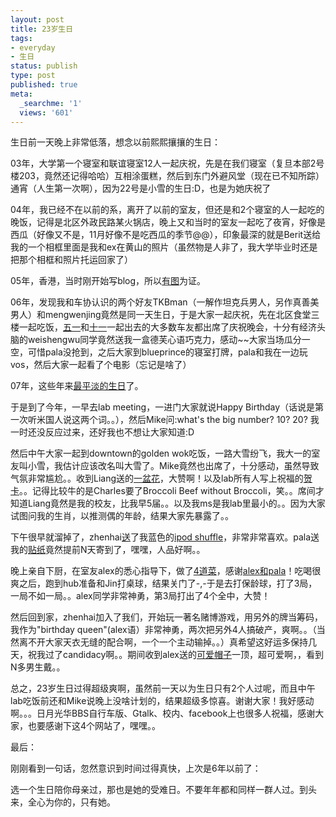 ```yaml
---
layout: post
title: 23岁生日
tags:
- everyday
- 生日
status: publish
type: post
published: true
meta:
  _searchme: '1'
  views: '601'
---
```

生日前一天晚上非常低落，想念以前熙熙攘攘的生日：

03年，大学第一个寝室和联谊寝室12人一起庆祝，先是在我们寝室（复旦本部2号楼203，竟然还记得哈哈）互相涂蛋糕，然后到东门外避风堂（现在已不知所踪）通宵（人生第一次啊），因为22号是小雪的生日:D，也是为她庆祝了

04年，我已经不在以前的系，离开了以前的室友，但还是和2个寝室的人一起吃的晚饭，记得是北区外政民路某火锅店，晚上又和当时的室友一起吃了夜宵，好像是西瓜（好像又不是，11月好像不是吃西瓜的季节@@），印象最深的就是Berit送给我的一个相框里面是我和ex在黄山的照片（虽然物是人非了，我大学毕业时还是把那个相框和照片托运回家了）

05年，香港，当时刚开始写blog，所以<a href="http://azaleasays.com/2005/11/21/anyway-today-is-nov21/" target="_blank">有图</a>为证。

06年，发现我和车协认识的两个好友TKBman（一解作坦克兵男人，另作真善美男人）和mengwenjing竟然是同一天生日，于是大家一起庆祝，先在北区食堂三楼一起吃饭，<a href="http://azaleasays.com/2006/05/06/4days-west-zhejiang-foreword/" target="_blank">五一</a>和<a href="http://azaleasays.com/2006/11/05/5days-south-zhejiang/" target="_blank">十一</a>一起出去的大多数车友都出席了庆祝晚会，十分有经济头脑的weishengwu同学竟然送我一盒德芙心语巧克力，感动~~大家当场瓜分一空，可惜pala没抢到，之后大家到blueprince的寝室打牌，pala和我在一边玩vos，然后大家一起看了个电影（忘记是啥了）

07年，这些年来<a href="http://azaleasays.com/2007/11/21/birthday/" target="_blank">最平淡的生日</a>了。

于是到了今年，一早去lab meeting，一进门大家就说Happy Birthday（话说是第一次听米国人说这两个词。。），然后Mike问:what's the big number? 10? 20? 我一时还没反应过来，还好我也不想让大家知道:D

<!--more-->

然后中午大家一起到downtown的golden wok吃饭，一路大雪纷飞，我大一的室友叫小雪，我估计应该改名叫大雪了。Mike竟然也出席了，十分感动，虽然导致气氛非常尴尬。。收到Liang送的<a href="http://lh3.ggpht.com/_pvG6mUuItxE/SSueLkudzPI/AAAAAAAAFKE/EWZFsEW6Hes/s640/photo.jpg" target="_blank">一盆花</a>，大赞啊！以及lab所有人写上祝福的<a href="http://lh3.ggpht.com/_pvG6mUuItxE/SSueOLFb_mI/AAAAAAAAFKM/ma5Ece6_P3U/s640/gifts.JPG" target="_blank">贺卡</a>。。记得比较牛的是Charles要了Broccoli Beef without Broccoli，笑。。席间才知道Liang竟然是我的校友，比我早5届。。以及我ms是我lab里最小的。。因为大家试图问我的生肖，以推测偶的年龄，结果大家先暴露了。。

下午很早就溜掉了，zhenhai<a href="http://lh3.ggpht.com/_pvG6mUuItxE/SSueGczGh_I/AAAAAAAAFJQ/fcsytldBWlI/s720/DSC_3311.JPG" target="_blank">送</a>了我蓝色的<a href="http://lh6.ggpht.com/_pvG6mUuItxE/SSueFUMJaPI/AAAAAAAAFJI/B1qtw3nSfQ0/s720/DSC_3309.JPG" target="_blank">ipod shuffle</a>，非常非常喜欢。pala送我的<a href="http://lh3.ggpht.com/_pvG6mUuItxE/SSueOLFb_mI/AAAAAAAAFKM/ma5Ece6_P3U/s640/gifts.JPG" target="_blank">贴纸</a>竟然提前N天寄到了，嘿嘿，人品好啊。。

晚上亲自下厨，在室友alex的悉心指导下，做了<a href="http://lh4.ggpht.com/_pvG6mUuItxE/SSueHCX0W9I/AAAAAAAAFJY/Y6ukoTcSKV8/s720/DSC_3313.JPG" target="_blank">4道菜</a>，感谢<a href="http://lh5.ggpht.com/_pvG6mUuItxE/SSueJ3wemVI/AAAAAAAAFJw/DSkU6I-V7E8/s720/DSC_3327.JPG" target="_blank">alex和pala</a>！吃喝很爽之后，跑到hub准备和Jin打桌球，结果关门了-,-于是去打保龄球，打了3局，一局不如一局。。alex同学非常神勇，第3局打出了4个全中，大赞！

然后回到家，zhenhai加入了我们，开始玩一著名赌博游戏，用另外的牌当筹码，我作为"birthday queen"(alex语）非常神勇，两次把另外4人搞破产，爽啊。。（当然离不开大家天衣无缝的配合啊，一个一个主动输掉。。）真希望这好运多保持几天，祝我过了candidacy啊。。期间收到alex送的<a href="http://lh3.ggpht.com/_pvG6mUuItxE/SSueB-54u2I/AAAAAAAAFIw/fjbUPgS5jQk/s512/IMG_0258.JPG" target="_blank">可爱帽子</a>一顶，超可爱啊，，看到N多男生戴。。

总之，23岁生日过得超级爽啊，虽然前一天以为生日只有2个人过呢，而且中午lab吃饭前还和Mike说晚上没啥计划的，结果超级多惊喜。谢谢大家！我好感动啊。。。日月光华BBS自行车版、Gtalk、校内、facebook上也很多人祝福，感谢大家，也要感谢下这4个网站了，嘿嘿。。

最后：

刚刚看到一句话，忽然意识到时间过得真快，上次是6年以前了：

选一个生日陪你母亲过，那也是她的受难日。不要年年都和同样一群人过。到头来，全心为你的，只有她。
